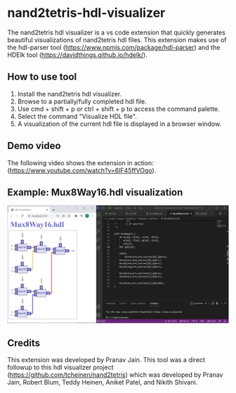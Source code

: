 # nand2tetris-hdl-visualizer

The nand2tetris hdl visualizer is a vs code extension that quickly generates beautiful visualizations of nand2tetris hdl files. This extension makes use of the hdl-parser tool (https://www.npmjs.com/package/hdl-parser) and the HDElk tool (https://davidthings.github.io/hdelk/).

## How to use tool
1. Install the nand2tetris hdl visualizer.
2. Browse to a partially/fully completed hdl file.
3. Use cmd + shift + p or ctrl + shift + p to access the command palette.
4. Select the command "Visualize HDL file".
5. A visualization of the current hdl file is displayed in a browser window.

## Demo video
The following video shows the extension in action: (https://www.youtube.com/watch?v=6lF45ffVOqo).

## Example: Mux8Way16.hdl visualization
![](/images/screenshot1.PNG)

## Credits

This extension was developed by Pranav Jain. This tool was a direct followup to this hdl visualizer project (https://github.com/tcheinen/nand2tetris) which was developed by Pranav Jain, Robert Blum, Teddy Heinen, Aniket Patel, and Nikith Shivani.
